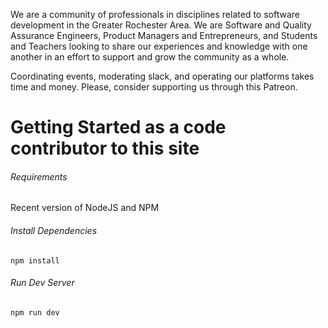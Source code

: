 We are a community of professionals in disciplines related to software development in the Greater Rochester Area. We are Software and Quality Assurance Engineers, Product Managers and Entrepreneurs, and Students and Teachers looking to share our experiences and knowledge with one another in an effort to support and grow the community as a whole.

Coordinating events, moderating slack, and operating our platforms takes time and money. Please, consider supporting us through this Patreon.

# Getting Started as a code contributor to this site

###### Requirements
Recent version of NodeJS and NPM

###### Install Dependencies
`npm install`

######  Run Dev Server
`npm run dev`